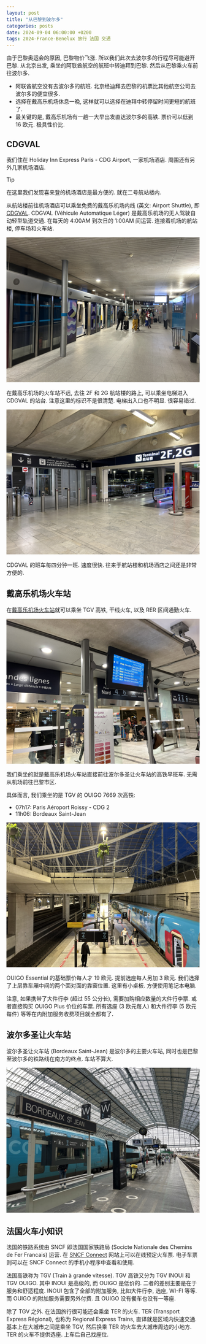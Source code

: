 ```yaml
---
layout: post
title: "从巴黎到波尔多"
categories: posts
date: 2024-09-04 06:00:00 +0200
tags: 2024-France-Benelux 旅行 法国 交通
---
```


由于巴黎奥运会的原因, 巴黎物价飞涨. 所以我们此次去波尔多的行程尽可能避开巴黎. 从北京出发, 乘坐的阿联酋航空的航班中转迪拜到巴黎. 然后从巴黎乘火车前往波尔多. 

* 阿联酋航空没有去波尔多的航班. 北京经迪拜去巴黎的机票比其他航空公司去波尔多的便宜很多.
* 选择在戴高乐机场休息一晚, 这样就可以选择在迪拜中转停留时间更短的航班了. 
* 最关键的是, 戴高乐机场有一趟一大早出发直达波尔多的高铁. 票价可以低到 16 欧元. 极具性价比.

## CDGVAL

我们住在 Holiday Inn Express Paris - CDG Airport, 一家机场酒店. 周围还有另外几家机场酒店.

> [!TIP]
> 在这里我们发现喜来登的机场酒店是最方便的. 就在二号航站楼内.

从航站楼前往机场酒店可以乘坐免费的戴高乐机场内线 (英文: Airport Shuttle), 即 [CDGVAL](https://www.parisaeroport.fr/en/passengers/access/paris-charles-de-gaulle/cdgval). CDGVAL (Véhicule Automatique Léger) 是戴高乐机场的无人驾驶自动轻型轨道交通. 在每天的 4:00AM 到次日的 1:00AM 间运营. 连接着机场的航站楼, 停车场和火车站.

![CDGVAL](/assets/images/2024/france-benelux/paris-bordeaux/cdgval.jpeg)

在戴高乐机场的火车站不远, 去往 2F 和 2G 航站楼的路上, 可以乘坐电梯进入 CDGVAL 的站台. 注意这里的标识不是很清楚. 电梯出入口也不明显. 很容易错过.

![CDGVAL](/assets/images/2024/france-benelux/paris-bordeaux/cdgval-t2.jpeg)

CDGVAL 的班车每四分钟一班. 速度很快. 往来于航站楼和机场酒店之间还是非常方便的.

## 戴高乐机场火车站

在[戴高乐机场火车站](https://www.parisaeroport.fr/en/passengers/access/paris-charles-de-gaulle/train)就可以乘坐 TGV 高铁, 干线火车, 以及 RER 区间通勤火车.

![戴高乐机场火车站](/assets/images/2024/france-benelux/paris-bordeaux/cdg-gare.jpeg)

我们乘坐的就是戴高乐机场火车站直接前往波尔多圣让火车站的高铁早班车. 无需从机场前往巴黎市区.

具体而言, 我们乘坐的是 TGV 的 OUIGO 7669 次高铁:

* 07h17: Paris Aéroport Roissy - CDG 2
* 11h06: Bordeaux Saint-Jean

![戴高乐机场火车站](/assets/images/2024/france-benelux/paris-bordeaux/ouigo.jpeg)

OUIGO Essential 的基础票价每人才 19 欧元. 提前选座每人另加 3 欧元. 我们选择了上层靠车厢中间的两个面对面的靠窗位置. 这里有小桌板. 方便使用笔记本电脑.

注意, 如果携带了大件行李 (超过 55 公分长), 需要加购相应数量的大件行李票. 或者直接购买 OUIGO Plus 价位的车票. 所有选座 (3 欧元每人) 和大件行李 (5 欧元每件) 等等在内附加服务收费项目就全都有了.

## 波尔多圣让火车站

波尔多圣让火车站 (Bordeaux Saint-Jean) 是波尔多的主要火车站, 同时也是巴黎至波尔多的铁路线在南方的终点. 车站不算大.

![波尔多圣让火车站](/assets/images/2024/france-benelux/paris-bordeaux/bordeaux-st-jean.jpeg)

## 法国火车小知识

法国的铁路系统由 SNCF 即法国国家铁路局 (Socicte Nationale des Chemins de Fer Francais) 运营.
在 [SNCF Connect](https://www.sncf-connect.com/en-en) 网站上可以在线预定火车票. 电子车票则可以在 SNCF Connect 的手机小程序中查看和使用.

法国高铁称为 TGV (Train à grande vitesse). TGV 高铁又分为 TGV INOUI 和 TGV OUIGO. 其中 INOUI 是高级的, 而 OUIGO 是低价的. 二者的差别主要是在于服务和舒适程度. INOUI 包含了全部的附加服务, 比如大件行李, 选座, WI-FI 等等. 而 OUIGO 的附加服务需要另外付费. 且 OUIGO 没有餐车也没有一等座.

除了 TGV 之外. 在法国旅行很可能还会乘坐 TER 的火车. TER (Transport Express Régional), 也称为 Regional Express Trains, 直译就是区域内快速交通. 基本上在大城市之间是乘坐 TGV, 然后换乘 TER 的火车去大城市周边的小地方. TER 的火车不提供选座. 上车后自己找座位.
